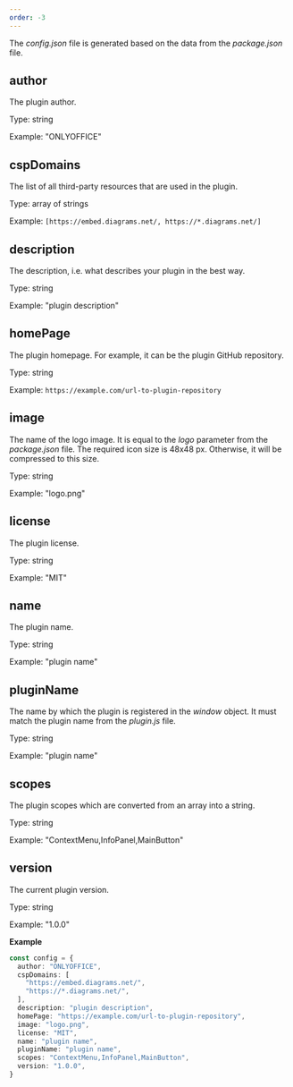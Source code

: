 ```yaml
---
order: -3
---
```


The *config.json* file is generated based on the data from the *package.json* file.

## author

The plugin author.

Type: string

Example: "ONLYOFFICE"

## cspDomains

The list of all third-party resources that are used in the plugin.

Type: array of strings

Example: `[https://embed.diagrams.net/, https://*.diagrams.net/]`

## description

The description, i.e. what describes your plugin in the best way.

Type: string

Example: "plugin description"

## homePage

The plugin homepage. For example, it can be the plugin GitHub repository.

Type: string

Example: `https://example.com/url-to-plugin-repository`

## image

The name of the logo image. It is equal to the *logo* parameter from the *package.json* file. The required icon size is 48x48 px. Otherwise, it will be compressed to this size.

Type: string

Example: "logo.png"

## license

The plugin license.

Type: string

Example: "MIT"

## name

The plugin name.

Type: string

Example: "plugin name"

## pluginName

The name by which the plugin is registered in the *window* object. It must match the plugin name from the *plugin.js* file.

Type: string

Example: "plugin name"

## scopes

The plugin scopes which are converted from an array into a string.

Type: string

Example: "ContextMenu,InfoPanel,MainButton"

## version

The current plugin version.

Type: string

Example: "1.0.0"

**Example**

``` ts
const config = {
  author: "ONLYOFFICE",
  cspDomains: [
    "https://embed.diagrams.net/",
    "https://*.diagrams.net/",
  ],
  description: "plugin description",
  homePage: "https://example.com/url-to-plugin-repository",
  image: "logo.png",
  license: "MIT",
  name: "plugin name",
  pluginName: "plugin name",
  scopes: "ContextMenu,InfoPanel,MainButton",
  version: "1.0.0",
}
```
